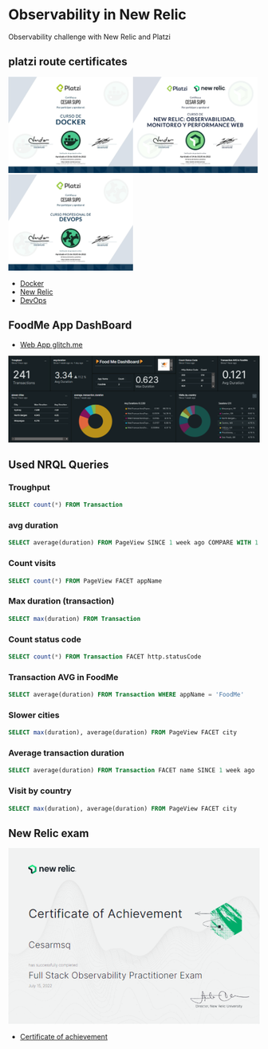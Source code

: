 # Observability in New Relic
Observability challenge with New Relic and Platzi

## platzi route certificates

<img src="src/diploma-docker.jpg" alt="drawing" width="250"/><img src="src/diploma-new-relic.jpg" alt="drawing" width="250"/><img src="src/diploma-devops.jpg" alt="drawing" width="250"/>

* [Docker](https://platzi.com/p/cesarmsq/curso/2066-docker/diploma/detalle/)
* [New Relic](https://platzi.com/p/cesarmsq/curso/3215-new-relic/diploma/detalle/)
* [DevOps](https://platzi.com/p/cesarmsq/curso/1431-devops/diploma/detalle/)


## FoodMe App DashBoard

* [Web App glitch.me](http://chipped-hail-wax.glitch.me/#/customer)

![dashboard](src/dashboard.png)

## Used NRQL Queries

### Troughput
```sql
SELECT count(*) FROM Transaction
```

### avg duration
```sql
SELECT average(duration) FROM PageView SINCE 1 week ago COMPARE WITH 1 day ago
```

### Count visits
```sql
SELECT count(*) FROM PageView FACET appName 
```

### Max duration (transaction)
```sql
SELECT max(duration) FROM Transaction 
```

### Count status code
```sql
SELECT count(*) FROM Transaction FACET http.statusCode
```

### Transaction AVG in FoodMe
```sql
SELECT average(duration) FROM Transaction WHERE appName = 'FoodMe'
```

### Slower cities
```sql
SELECT max(duration), average(duration) FROM PageView FACET city
```

### Average transaction duration
```sql
SELECT average(duration) FROM Transaction FACET name SINCE 1 week ago
```

### Visit by country
```sql
SELECT max(duration), average(duration) FROM PageView FACET city
```

## New Relic exam
![certificate](src/certificate.png)
* [Certificate of achievement](https://scl.io/lWPRpwQ)